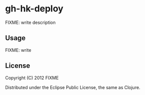 # gh-hk-deploy

FIXME: write description

## Usage

FIXME: write

## License

Copyright (C) 2012 FIXME

Distributed under the Eclipse Public License, the same as Clojure.
